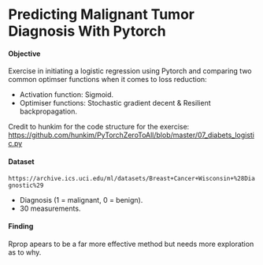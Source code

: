 # Predicting Malignant Tumor Diagnosis With Pytorch
#### Objective
Exercise in initiating a logistic regression using Pytorch and comparing two common optimser functions when it comes to loss reduction:

* Activation function: Sigmoid.
* Optimiser functions: Stochastic gradient decent & Resilient backpropagation.

Credit to hunkim for the code structure for the exercise: https://github.com/hunkim/PyTorchZeroToAll/blob/master/07_diabets_logistic.py

#### Dataset
`https://archive.ics.uci.edu/ml/datasets/Breast+Cancer+Wisconsin+%28Diagnostic%29`
* Diagnosis (1 = malignant, 0 = benign).
* 30 measurements.

#### Finding
Rprop apears to be a far more effective method but needs more exploration as to why.